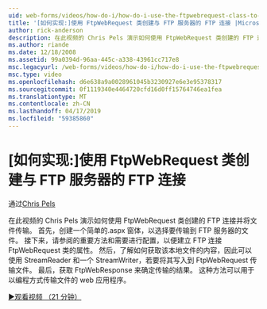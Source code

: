 ```yaml
---
uid: web-forms/videos/how-do-i/how-do-i-use-the-ftpwebrequest-class-to-create-an-ftp-connection-to-a-ftp-server
title: '[如何实现:]使用 FtpWebRequest 类创建与 FTP 服务器的 FTP 连接 |Microsoft Docs'
author: rick-anderson
description: 在此视频的 Chris Pels 演示如何使用 FtpWebRequest 类创建的 FTP 连接并将文件传输。 首先，创建到选择的简单.aspx 窗体...
ms.author: riande
ms.date: 12/18/2008
ms.assetid: 99a0394d-96aa-445c-a338-43961cc717e8
msc.legacyurl: /web-forms/videos/how-do-i/how-do-i-use-the-ftpwebrequest-class-to-create-an-ftp-connection-to-a-ftp-server
msc.type: video
ms.openlocfilehash: d6e638a9a0028961045b3230927e6e3e95378317
ms.sourcegitcommit: 0f1119340e4464720cfd16d0ff15764746ea1fea
ms.translationtype: MT
ms.contentlocale: zh-CN
ms.lasthandoff: 04/17/2019
ms.locfileid: "59385860"
---
```

# <a name="how-do-i-use-the-ftpwebrequest-class-to-create-an-ftp-connection-to-a-ftp-server"></a>[如何实现:]使用 FtpWebRequest 类创建与 FTP 服务器的 FTP 连接

通过[Chris Pels](https://twitter.com/chrispels)

在此视频的 Chris Pels 演示如何使用 FtpWebRequest 类创建的 FTP 连接并将文件传输。 首先，创建一个简单的.aspx 窗体，以选择要传输到 FTP 服务器的文件。 接下来，请参阅的重要方法和需要进行配置，以便建立 FTP 连接 FtpWebRequest 类的属性。 然后，了解如何获取该本地文件的内容，因此可以使用 StreamReader 和一个 StreamWriter，若要将其写入到 FtpWebRequest 传输文件。 最后，获取 FtpWebResponse 来确定传输的结果。 这种方法可以用于以编程方式传输文件的 web 应用程序。

[&#9654;观看视频 （21 分钟）](https://channel9.msdn.com/Blogs/ASP-NET-Site-Videos/how-do-i-use-the-ftpwebrequest-class-to-create-an-ftp-connection-to-a-ftp-server)
